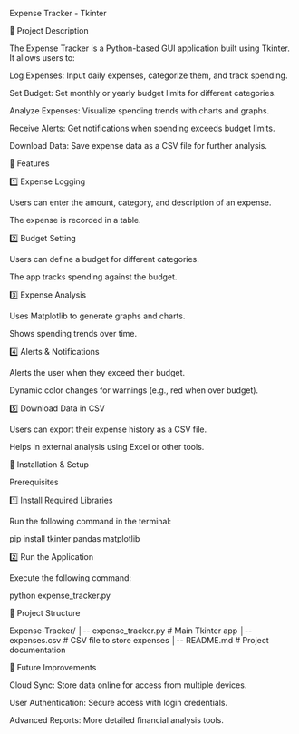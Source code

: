 Expense Tracker - Tkinter

📌 Project Description

The Expense Tracker is a Python-based GUI application built using Tkinter. It allows users to:

Log Expenses: Input daily expenses, categorize them, and track spending.

Set Budget: Set monthly or yearly budget limits for different categories.

Analyze Expenses: Visualize spending trends with charts and graphs.

Receive Alerts: Get notifications when spending exceeds budget limits.

Download Data: Save expense data as a CSV file for further analysis.

🎨 Features

1️⃣ Expense Logging

Users can enter the amount, category, and description of an expense.

The expense is recorded in a table.

2️⃣ Budget Setting

Users can define a budget for different categories.

The app tracks spending against the budget.

3️⃣ Expense Analysis

Uses Matplotlib to generate graphs and charts.

Shows spending trends over time.

4️⃣ Alerts & Notifications

Alerts the user when they exceed their budget.

Dynamic color changes for warnings (e.g., red when over budget).

5️⃣ Download Data in CSV

Users can export their expense history as a CSV file.

Helps in external analysis using Excel or other tools.

🚀 Installation & Setup

Prerequisites



1️⃣ Install Required Libraries

Run the following command in the terminal:

pip install tkinter pandas matplotlib

2️⃣ Run the Application

Execute the following command:

python expense_tracker.py

📂 Project Structure

Expense-Tracker/ │-- expense_tracker.py # Main Tkinter app │-- expenses.csv # CSV file to store expenses │-- README.md # Project documentation


🔧 Future Improvements

Cloud Sync: Store data online for access from multiple devices.

User Authentication: Secure access with login credentials.

Advanced Reports: More detailed financial analysis tools.

